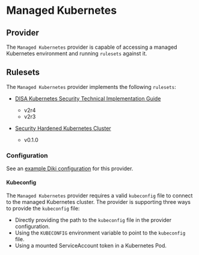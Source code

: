 # Managed Kubernetes

## Provider

The `Managed Kubernetes` provider is capable of accessing a managed Kubernetes environment and running
`rulesets` against it.

## Rulesets

The `Managed Kubernetes` provider implements the following `rulesets`:

- [DISA Kubernetes Security Technical Implementation Guide](../rulesets/disa-k8s-stig/ruleset.md)
  - v2r4
  - v2r3

- [Security Hardened Kubernetes Cluster](../rulesets/security-hardened-k8s/ruleset.md)
  - v0.1.0

### Configuration

See an [example Diki configuration](../../example/config/managedk8s.yaml) for this provider.

#### Kubeconfig

The `Managed Kubernetes` provider requires a valid `kubeconfig` file to connect to the managed Kubernetes cluster.
The provider is supporting three ways to provide the `kubeconfig` file:

- Directly providing the path to the `kubeconfig` file in the provider configuration.
- Using the `KUBECONFIG` environment variable to point to the `kubeconfig` file.
- Using a mounted ServiceAccount token in a Kubernetes Pod.
